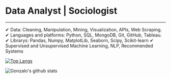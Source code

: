 # Data Analyst | Sociologist
--------
✔ Data: Cleaning, Manipulation, Mining, Visualization, APIs, Web Scraping.
✔ Languages and platforms: Python, SQL, MongoDB, Git, GitHub, Tableau.
✔ Librarys: Pandas, Numpy, MatplotLib, Seaborn, Scipy, Scikit-learn
✔ Supervised and Unsupervised Machine Learning, NLP, Recommended Systems



[![Top Langs](https://github-readme-stats.vercel.app/api/top-langs/?username=Gon41&layout=compact)](https://github.com/Gon41/github-readme-stats)


![Gonzalo's github stats](https://github-readme-stats.vercel.app/api?username=Gon41&show_icons=true&theme=merko)


<!--
**Gon41/Gon41** is a ✨ _special_ ✨ repository because its `README.md` (this file) appears on your GitHub profile.

Here are some ideas to get you started:

- 🔭 I’m currently working on ...
- 🌱 I’m currently learning ...
- 👯 I’m looking to collaborate on ...
- 🤔 I’m looking for help with ...
- 💬 Ask me about ...
- 📫 How to reach me: ...
- 😄 Pronouns: ...
- ⚡ Fun fact: ...
-->
